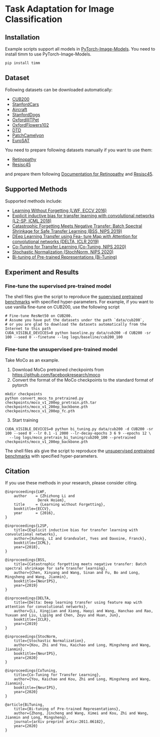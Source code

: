# Task Adaptation for Image Classification

## Installation
Example scripts support all models in [PyTorch-Image-Models](https://github.com/rwightman/pytorch-image-models).
You need to install timm to use PyTorch-Image-Models.

```
pip install timm
```

## Dataset

Following datasets can be downloaded automatically:

- [CUB200](http://www.vision.caltech.edu/visipedia/CUB-200-2011.html)
- [StanfordCars](https://ai.stanford.edu/~jkrause/cars/car_dataset.html)
- [Aircraft](https://www.robots.ox.ac.uk/~vgg/data/fgvc-aircraft/)
- [StanfordDogs](http://vision.stanford.edu/aditya86/ImageNetDogs/)
- [OxfordIIITPet](https://www.robots.ox.ac.uk/~vgg/data/pets/)
- [OxfordFlowers102](https://www.robots.ox.ac.uk/~vgg/data/flowers/102/)
- [DTD](https://www.robots.ox.ac.uk/~vgg/data/dtd/index.html)
- [PatchCamelyon](https://patchcamelyon.grand-challenge.org/)
- [EuroSAT](https://github.com/phelber/eurosat)

You need to prepare following datasets manually if you want to use them:
- [Retinopathy](https://www.kaggle.com/c/diabetic-retinopathy-detection/data)
- [Resisc45](http://www.escience.cn/people/JunweiHan/NWPU-RESISC45.html)

and prepare them following [Documentation for Retinopathy](/common/vision/datasets/retinopathy.py) and [Resisc45](/common/vision/datasets/resisc45.py).

## Supported Methods

Supported methods include:

- [Learning Without Forgetting (LWF, ECCV 2016)](https://arxiv.org/abs/1606.09282)
- [Explicit inductive bias for transfer learning with convolutional networks (L2-SP, ICML 2018)](https://arxiv.org/abs/1802.01483)
- [Catastrophic Forgetting Meets Negative Transfer: Batch Spectral Shrinkage for Safe Transfer Learning (BSS, NIPS 2019)](https://proceedings.neurips.cc/paper/2019/file/c6bff625bdb0393992c9d4db0c6bbe45-Paper.pdf)
- [DEep Learning Transfer using Fea- ture Map with Attention for convolutional networks (DELTA, ICLR 2019)](https://openreview.net/pdf?id=rkgbwsAcYm)
- [Co-Tuning for Transfer Learning (Co-Tuning, NIPS 2020)](http://ise.thss.tsinghua.edu.cn/~mlong/doc/co-tuning-for-transfer-learning-nips20.pdf)
- [Stochastic Normalization (StochNorm, NIPS 2020)](https://papers.nips.cc/paper/2020/file/bc573864331a9e42e4511de6f678aa83-Paper.pdf)
- [Bi-tuning of Pre-trained Representations (Bi-Tuning)](https://arxiv.org/abs/2011.06182?utm_source=feedburner&utm_medium=feed&utm_campaign=Feed%3A+arxiv%2FQSXk+%28ExcitingAds%21+cs+updates+on+arXiv.org%29)

## Experiment and Results

### Fine-tune the supervised pre-trained model

The shell files give the script to reproduce the [supervised pretrained benchmarks](/docs/talib/benchmarks/image_classification.rst) with specified hyper-parameters.
For example, if you want to use vanilla fine-tune on CUB200, use the following script

```shell script
# Fine-tune ResNet50 on CUB200.
# Assume you have put the datasets under the path `data/cub200`, 
# or you are glad to download the datasets automatically from the Internet to this path
CUDA_VISIBLE_DEVICES=0 python baseline.py data/cub200 -d CUB200 -sr 100 --seed 0 --finetune --log logs/baseline/cub200_100
```


### Fine-tune the unsupervised pre-trained model
Take MoCo as an example. 

1. Download MoCo pretrained checkpoints from https://github.com/facebookresearch/moco
2. Convert  the format of the MoCo checkpoints to the standard format of pytorch
```shell
mkdir checkpoints
python convert_moco_to_pretrained.py checkpoints/moco_v1_200ep_pretrain.pth.tar checkpoints/moco_v1_200ep_backbone.pth checkpoints/moco_v1_200ep_fc.pth
```
3. Start training
```shell
CUDA_VISIBLE_DEVICES=0 python bi_tuning.py data/cub200 -d CUB200 -sr 100 --seed 0 --lr 0.1 -i 2000 --lr-decay-epochs 3 6 9 --epochs 12 \
  --log logs/moco_pretrain_bi_tuning/cub200_100 --pretrained checkpoints/moco_v1_200ep_backbone.pth
```
The shell files als give the script to reproduce the [unsupervised pretrained benchmarks](/docs/talib/benchmarks/image_classification.rst#) with specified hyper-parameters.


## Citation
If you use these methods in your research, please consider citing.

```
@inproceedings{LWF,
    author    = {Zhizhong Li and
               Derek Hoiem},
    title     = {Learning without Forgetting},
    booktitle={ECCV},
    year      = {2016},
}

@inproceedings{L2SP,
    title={Explicit inductive bias for transfer learning with convolutional networks},
    author={Xuhong, LI and Grandvalet, Yves and Davoine, Franck},
    booktitle={ICML},
    year={2018},
}

@inproceedings{BSS,
    title={Catastrophic forgetting meets negative transfer: Batch spectral shrinkage for safe transfer learning},
    author={Chen, Xinyang and Wang, Sinan and Fu, Bo and Long, Mingsheng and Wang, Jianmin},
    booktitle={NeurIPS},
    year={2019}
}

@inproceedings{DELTA,
    title={Delta: Deep learning transfer using feature map with attention for convolutional networks},
    author={Li, Xingjian and Xiong, Haoyi and Wang, Hanchao and Rao, Yuxuan and Liu, Liping and Chen, Zeyu and Huan, Jun},
    booktitle={ICLR},
    year={2019}
}

@inproceedings{StocNorm,
    title={Stochastic Normalization},
    author={Kou, Zhi and You, Kaichao and Long, Mingsheng and Wang, Jianmin},
    booktitle={NeurIPS},
    year={2020}
}

@inproceedings{CoTuning,
    title={Co-Tuning for Transfer Learning},
    author={You, Kaichao and Kou, Zhi and Long, Mingsheng and Wang, Jianmin},
    booktitle={NeurIPS},
    year={2020}
}

@article{BiTuning,
    title={Bi-tuning of Pre-trained Representations},
    author={Zhong, Jincheng and Wang, Ximei and Kou, Zhi and Wang, Jianmin and Long, Mingsheng},
    journal={arXiv preprint arXiv:2011.06182},
    year={2020}
}
```
